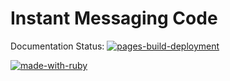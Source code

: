 # Instant Messaging Code

Documentation Status: [![pages-build-deployment](https://github.com/wikipedia-zh/imc/actions/workflows/pages/pages-build-deployment/badge.svg)](https://github.com/wikipedia-zh/imc/actions/workflows/pages/pages-build-deployment)

[![made-with-ruby](https://forthebadge.com/images/badges/made-with-ruby.svg)](https://www.ruby-lang.org/en/)
